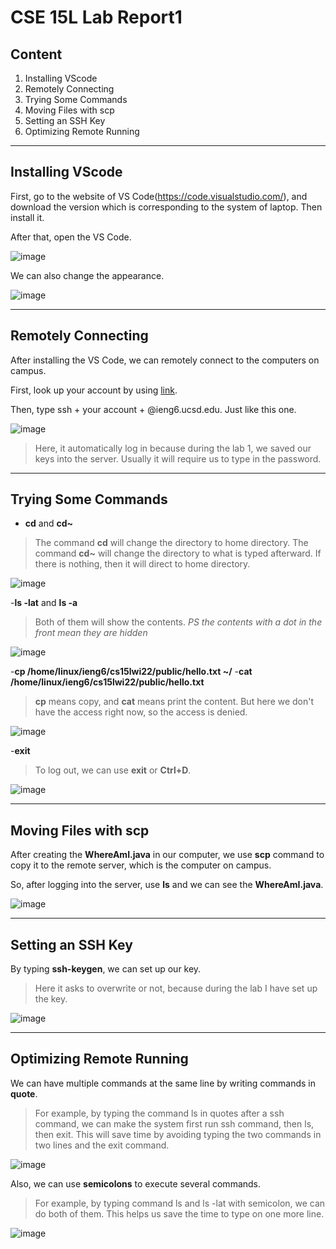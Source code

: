 # CSE 15L Lab Report1
## Content
1. Installing VScode
2. Remotely Connecting
3. Trying Some Commands
4. Moving Files with scp
5. Setting an SSH Key
6. Optimizing Remote Running

---

## **Installing VScode**

First, go to the website of VS Code(https://code.visualstudio.com/), and download the version which is corresponding to the system of laptop. Then install it.

After that, open the VS Code.


![image](images/Picture1.png)


We can also change the appearance.

![image](images/Picture2.png)


---

## **Remotely Connecting**

After installing the VS Code, we can remotely connect to the computers on campus.

First, look up your account by using [link](https://sdacs.ucsd.edu/~icc/index.php).

Then, type ssh + your account + @ieng6.ucsd.edu. Just like this one.

![image](images/Picture3.png)

>Here, it automatically log in because during the lab 1, we saved our keys into the server. Usually it will require us to type in the password.


---

## **Trying Some Commands**

- **cd** and **cd~**
>The command **cd** will change the directory to home directory. The command **cd~** will change the directory to what is typed afterward. If there is nothing, then it will direct to home directory.

![image](images/Picture4.png)

-**ls -lat** and **ls -a**
>Both of them will show the contents. *PS the contents with a dot in the front mean they are hidden*

![image](images/Picture5.png)

-**cp /home/linux/ieng6/cs15lwi22/public/hello.txt ~/**
-**cat /home/linux/ieng6/cs15lwi22/public/hello.txt**
>**cp** means copy, and **cat** means print the content. But here we don't have the access right now, so the access is denied.

![image](images/Picture6.png)

-**exit**
>To log out, we can use **exit** or **Ctrl+D**.

![image](images/Picture7.png)

---

## **Moving Files with scp**

After creating the **WhereAmI.java** in our computer, we use **scp** command to copy it to the remote server, which is the computer on campus.

So, after logging into the server, use **ls** and we can see the **WhereAmI.java**.

![image](images/Picture8.png)

---

## **Setting an SSH Key**

By typing **ssh-keygen**, we can set up our key.

>Here it asks to overwrite or not, because during the lab I have set up the key.

![image](images/Picture9.png)

---

## **Optimizing Remote Running**

We can have multiple commands at the same line by writing commands in **quote**.

>For example, by typing the command ls in quotes after a ssh command, we can make the system first run ssh command, then ls, then exit. This will save time by avoiding typing the two commands in two lines and the exit command.

![image](images/Picture10.png)

Also, we can use **semicolons** to execute several commands.

>For example, by typing command ls and ls -lat with semicolon, we can do both of them. This helps us save the time to type on one more line.

![image](images/Picture11.png)